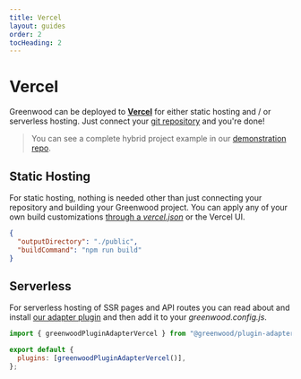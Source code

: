 ```yaml
---
title: Vercel
layout: guides
order: 2
tocHeading: 2
---
```


# Vercel

Greenwood can be deployed to [**Vercel**](https://vercel.com/) for either static hosting and / or serverless hosting. Just connect your [git repository](https://vercel.com/docs/deployments/git) and you're done!

> You can see a complete hybrid project example in our [demonstration repo](https://github.com/ProjectEvergreen/greenwood-demo-adapter-vercel).

## Static Hosting

For static hosting, nothing is needed other than just connecting your repository and building your Greenwood project.  You can apply any of your own build customizations [through a _vercel.json_](https://vercel.com/docs/projects/project-configuration) or the Vercel UI.

```json
{
  "outputDirectory": "./public",
  "buildCommand": "npm run build"
}
```

## Serverless

For serverless hosting of SSR pages and API routes you can read about and install [our adapter plugin](https://github.com/ProjectEvergreen/greenwood/tree/master/packages/plugin-adapter-vercel) and then add it to your _greenwood.config.js_.

```js
import { greenwoodPluginAdapterVercel } from "@greenwood/plugin-adapter-vercel";

export default {
  plugins: [greenwoodPluginAdapterVercel()],
};
```
